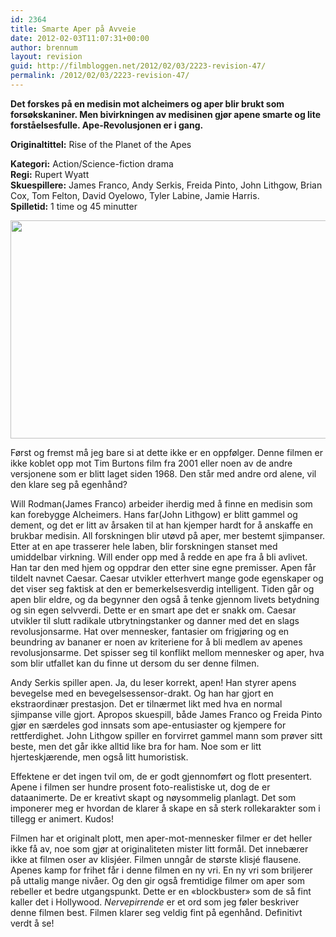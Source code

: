 ```yaml
---
id: 2364
title: Smarte Aper på Avveie
date: 2012-02-03T11:07:31+00:00
author: brennum
layout: revision
guid: http://filmbloggen.net/2012/02/03/2223-revision-47/
permalink: /2012/02/03/2223-revision-47/
---
```

**Det forskes på en medisin mot alcheimers og aper blir brukt som forsøkskaniner. Men bivirkningen av medisinen gjør apene smarte og lite forståelsesfulle. Ape-Revolusjonen er i gang.**

**<!--more-->Originaltittel:** Rise of the Planet of the Apes

  
**Kategori:** Action/Science-fiction drama  
**Regi:** Rupert Wyatt  
**Skuespillere:** James Franco, Andy Serkis, Freida Pinto, John Lithgow, Brian Cox, Tom Felton, David Oyelowo, Tyler Labine, Jamie Harris.  
**Spilletid:** 1 time og 45 minutter

<a href="http://filmbloggen.net/?attachment_id=2241" rel="attachment wp-att-2241"><img class="alignnone size-large wp-image-2241" src="http://filmbloggen.net/wp-content/uploads//2012/01/apes-rise-620x349.jpg" alt="" width="620" height="349" /></a>

Først og fremst må jeg bare si at dette ikke er en oppfølger. Denne filmen er ikke koblet opp mot Tim Burtons film fra 2001 eller noen av de andre versjonene som er blitt laget siden 1968. Den står med andre ord alene, vil den klare seg på egenhånd?

Will Rodman(James Franco) arbeider iherdig med å finne en medisin som kan forebygge Alcheimers. Hans far(John Lithgow) er blitt gammel og dement, og det er litt av årsaken til at han kjemper hardt for å anskaffe en brukbar medisin. All forskningen blir utøvd på aper, mer bestemt sjimpanser. Etter at en ape trasserer hele laben, blir forskningen stanset med umiddelbar virkning. Will ender opp med å redde en ape fra å bli avlivet. Han tar den med hjem og oppdrar den etter sine egne premisser. Apen får tildelt navnet Caesar. Caesar utvikler etterhvert mange gode egenskaper og det viser seg faktisk at den er bemerkelsesverdig intelligent. Tiden går og apen blir eldre, og da begynner den også å tenke gjennom livets betydning og sin egen selvverdi. Dette er en smart ape det er snakk om. Caesar utvikler til slutt radikale utbrytningstanker og danner med det en slags revolusjonsarme. Hat over mennesker, fantasier om frigjøring og en beundring av bananer er noen av kriteriene for å bli medlem av apenes revolusjonsarme. Det spisser seg til konflikt mellom mennesker og aper, hva som blir utfallet kan du finne ut dersom du ser denne filmen.

Andy Serkis spiller apen. Ja, du leser korrekt, apen! Han styrer apens bevegelse med en bevegelsessensor-drakt. Og han har gjort en ekstraordinær prestasjon. Det er tilnærmet likt med hva en normal sjimpanse ville gjort. Apropos skuespill, både James Franco og Freida Pinto gjør en særdeles god innsats som ape-entusiaster og kjempere for rettferdighet. John Lithgow spiller en forvirret gammel mann som prøver sitt beste, men det går ikke alltid like bra for ham. Noe som er litt hjerteskjærende, men også litt humoristisk.

Effektene er det ingen tvil om, de er godt gjennomført og flott presentert. Apene i filmen ser hundre prosent foto-realistiske ut, dog de er dataanimerte. De er kreativt skapt og nøysommelig planlagt. Det som imponerer meg er hvordan de klarer å skape en så sterk rollekarakter som i tillegg er animert. Kudos!

Filmen har et originalt plott, men aper-mot-mennesker filmer er det heller ikke få av, noe som gjør at originaliteten mister litt formål. Det innebærer ikke at filmen oser av klisjéer. Filmen unngår de største klisjé flausene. Apenes kamp for frihet får i denne filmen en ny vri. En ny vri som briljerer på uttalig mange nivåer. Og den gir også fremtidige filmer om aper som rebeller et bedre utgangspunkt. Dette er en &laquo;blockbuster&raquo; som de så fint kaller det i Hollywood. _Nervepirrende_ er et ord som jeg føler beskriver denne filmen best. Filmen klarer seg veldig fint på egenhånd. Definitivt verdt å se!